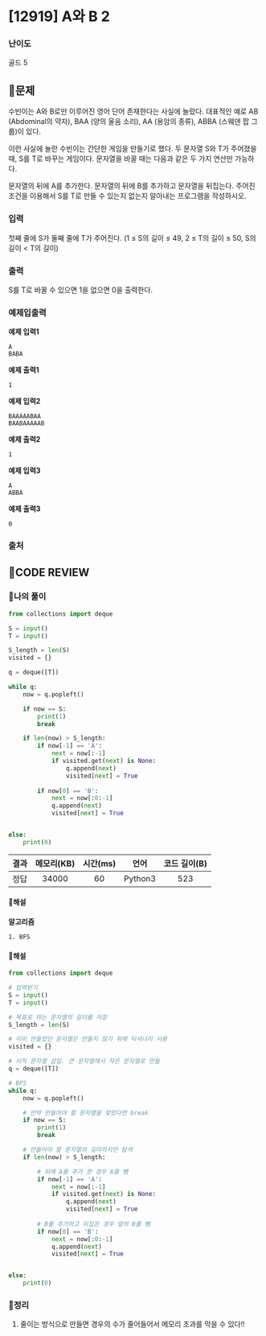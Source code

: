 # [12919] A와 B 2

### **난이도**
골드 5
## **📝문제**
수빈이는 A와 B로만 이루어진 영어 단어 존재한다는 사실에 놀랐다. 대표적인 예로 AB (Abdominal의 약자), BAA (양의 울음 소리), AA (용암의 종류), ABBA (스웨덴 팝 그룹)이 있다.

이런 사실에 놀란 수빈이는 간단한 게임을 만들기로 했다. 두 문자열 S와 T가 주어졌을 때, S를 T로 바꾸는 게임이다. 문자열을 바꿀 때는 다음과 같은 두 가지 연산만 가능하다.

문자열의 뒤에 A를 추가한다.
문자열의 뒤에 B를 추가하고 문자열을 뒤집는다.
주어진 조건을 이용해서 S를 T로 만들 수 있는지 없는지 알아내는 프로그램을 작성하시오. 
### **입력**
첫째 줄에 S가 둘째 줄에 T가 주어진다. (1 ≤ S의 길이 ≤ 49, 2 ≤ T의 길이 ≤ 50, S의 길이 < T의 길이)
### **출력**
S를 T로 바꿀 수 있으면 1을 없으면 0을 출력한다.
### **예제입출력**

**예제 입력1**

```
A
BABA
```

**예제 출력1**

```
1
```

**예제 입력2**

```
BAAAAABAA
BAABAAAAAB
```

**예제 출력2**

```
1
```

**예제 입력3**

```
A
ABBA
```

**예제 출력3**

```
0
```

### **출처**

## **🧐CODE REVIEW**

### **🧾나의 풀이**

```python
from collections import deque

S = input()
T = input()

S_length = len(S)
visited = {}

q = deque([T])

while q:
    now = q.popleft()

    if now == S:
        print(1)
        break

    if len(now) > S_length:
        if now[-1] == 'A':
            next = now[:-1]
            if visited.get(next) is None:
                q.append(next)
                visited[next] = True
        
        if now[0] == 'B':
            next = now[:0:-1]
            q.append(next)
            visited[next] = True


else:
    print(0)
```

결과	| 메모리(KB) |	시간(ms) |	언어 |	코드 길이(B)
:----:|:-----:|:-----:|:-----:|:--------:
정답|34000|60|Python3|523
#### **📝해설**

**알고리즘**
```
1. BFS
```

#### **📝해설**

```python
from collections import deque

# 입력받기
S = input()
T = input()

# 목표로 하는 문자열의 길이를 저장
S_length = len(S)

# 이미 만들었던 문자열은 만들지 않기 위해 딕셔너리 사용
visited = {}

# 시작 문자열 삽입. 큰 문자열에서 작은 문자열로 만듦
q = deque([T])

# BFS
while q:
    now = q.popleft()

    # 만약 만들어야 할 문자열을 찾았다면 break
    if now == S:
        print(1)
        break

    # 만들어야 할 문자열의 길이까지만 탐색
    if len(now) > S_length:

        # 뒤에 A를 추가 한 경우 A를 뺌
        if now[-1] == 'A':
            next = now[:-1]
            if visited.get(next) is None:
                q.append(next)
                visited[next] = True
        
        # B를 추가하고 뒤집은 경우 앞의 B를 뺌
        if now[0] == 'B':
            next = now[:0:-1]
            q.append(next)
            visited[next] = True


else:
    print(0)
```

### **🔖정리**

1. 줄이는 방식으로 만들면 경우의 수가 줄어들어서 메모리 초과를 막을 수 있다!!